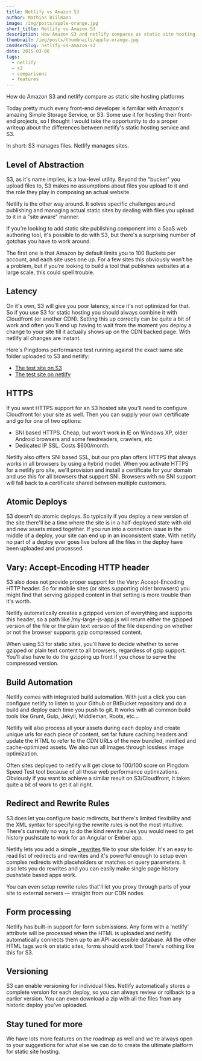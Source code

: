 ```yaml
---
title: Netlify vs Amazon S3
author: Mathias Biilmann
image: /img/posts/apple-orange.jpg
short_title: Netlify vs Amazon S3
description: How Amazon S3 and netlify compares as static site hosting platforms.
thumbnail: /img/posts/thumbnails/apple-orange.jpg
cmsUserSlug: netlify-vs-amazon-s3
date: 2015-03-06 
tags:
  - netlify
  - s3
  - comparisons
  - features
---
```


How do Amazon S3 and netlify compare as static site hosting platforms

Today pretty much every front-end developer is familiar with Amazon's amazing Simple Storage Service, or S3. Some use it for hosting their front-end projects, so I thought I would take the opportunity to do a proper writeup about the differences between netlify's static hosting service and S3.

In short: S3 manages files. Netlify manages sites.

<!-- excerpt -->

## Level of Abstraction

S3, as it's name implies, is a low-level utility. Beyond the "bucket" you upload files to, S3 makes no assumptions about files you upload to it and the role they play in composing an actual website.

Netlify is the other way around. It solves specific challenges around publishing and managing actual static sites by dealing with files you upload to it in a "site aware" manner.

If you’re looking to add static site publishing component into a SaaS web authoring tool, it's possible to do with S3, but there's a surprising number of gotchas you have to work around.

The first one is that Amazon by default limits you to 100 Buckets per account, and each site uses one up. For a few sites this obviously won’t be a problem, but if you’re looking to build a tool that publishes websites at a large scale, this could spell trouble.


## Latency

On it's own, S3 will give you poor latency, since it's not optimized for that. So if you use S3 for static hosting you should always combine it with Cloudfront (or another CDN). Setting this up correctly can be quite a bit of work and often you'll end up having to wait from the moment you deploy a change to your site till it actually shows up on the CDN backed page. With netlify all changes are instant.

Here's Pingdoms performance test running against the exact same site folder uploaded to S3 and netlify:

* <a href="http://tools.pingdom.com/fpt/#!/bfDfyO/http://speedtestsite.s3-website-us-east-1.amazonaws.com/" target="_blank">The test site on S3</a>
* <a href="http://tools.pingdom.com/fpt/#!/d5XcVQ/http://speedtest.netlify.com/" target="_blank">The test site on netlify</a>

## HTTPS

If you want HTTPS support for an S3 hosted site you'll need to configure Cloudfront for your site as well. Then you can supply your own certificate and go for one of two options:

* SNI based HTTPS. Cheap, but won't work in IE on Windows XP, older Android browsers and some feedreaders, crawlers, etc
* Dedicated IP SSL. Costs $600/month.

Netlify also offers SNI based SSL, but our pro plan offers HTTPS that always works in all browsers by using a hybrid model. When you activate HTTPS for a netlify pro site, we'll provision and install a certificate for your domain and use this for all browsers that support SNI. Browsers with no SNI support will fall back to a certificate shared between multiple customers.


## Atomic Deploys

S3 doesn’t do atomic deploys. So typically if you deploy a new version of the site there'll be a time where the site is in a half-deployed state with old and new assets mixed together. If you run into a connetion issue in the middle of a deploy, your site can end up in an inconsistent state. With netlify no part of a deploy ever goes live before all the files in the deploy have been uploaded and processed.


## Vary: Accept-Encoding HTTP header

S3 also does not provide proper support for the Vary: Accept-Encoding HTTP header. So for mobile sites (or sites supporting older browsers) you might find that serving gzipped content in that setting is more trouble than it's worth.

Netlify automatically creates a gzipped version of everything and supports this header, so a path like /my-large-js-app.js will return either the gzipped version of the file or the plain text version of the file depending on whether or not the browser supports gzip compressed content.

When using S3 for static sites, you’ll have to decide whether to serve gzipped or plain text content to all browsers, regardless of gzip support. You’ll also have to do the gzipping up front if you chose to serve the compressed version.


## Build Automation

Netlify comes with integrated build automation. With just a click you can configure netlify to listen to your Github or BitBucket repository and do a build and deploy each time you push to git. It works with all common build tools like Grunt, Gulp, Jekyll, Middleman, Roots, etc...

Netlify will also process all your assets during each deploy and create unique urls for each piece of content, set far future caching headers and update the HTML to refer to the CDN URLs of the new bundled, minified and cache-optimized assets. We also run all images through lossless image optimization.

Often sites deployed to netlify will get close to 100/100 score on Pingdom Speed Test tool because of all those web performance optimizations. Obviously if you want to achieve a similar result on S3/Cloudfront, it takes quite a bit of work to get it all right.

## Redirect and Rewrite Rules

S3 does let you configure basic redirects, but there's limited flexibility and the XML syntax for specifying the rewrite rules is not the most intuitive. There's currently no way to do the kind rewrite rules you would need to get history pushstate to work for an Angular or Ember app.

Netlify lets you add a simple [_rewrites](/docs/redirects) file to your site folder. It's an easy to read list of redirects and rewrites and it's powerful enough to setup even complex redirects with placeholders or matches on query parameters. It also lets you do rewrites and you can easily make single page history pushstate based apps work.

You can even setup rewrite rules that'll let you proxy through parts of your site to external servers &mdash; straight from our CDN nodes.

## Form processing

Netlify has built-in support for form submissions. Any form with a 'netlify' attribute will be processed when the HTML is uploaded and netlify automatically connects them up to an API-accessible database. All the other HTML tags work on static sites, forms should work too! There's nothing like this for S3.

## Versioning

S3 can enable versioning for individual files. Netlify automatically stores a complete version for each deploy, so you can always review or rollback to a earlier version. You can even download a zip with all the files from any historic deploy you've uploaded.

## Stay tuned for more

We have lots more features on the roadmap as well and we're always open to your suggestions for what else we can do to create the ultimate platform for static site hosting.

